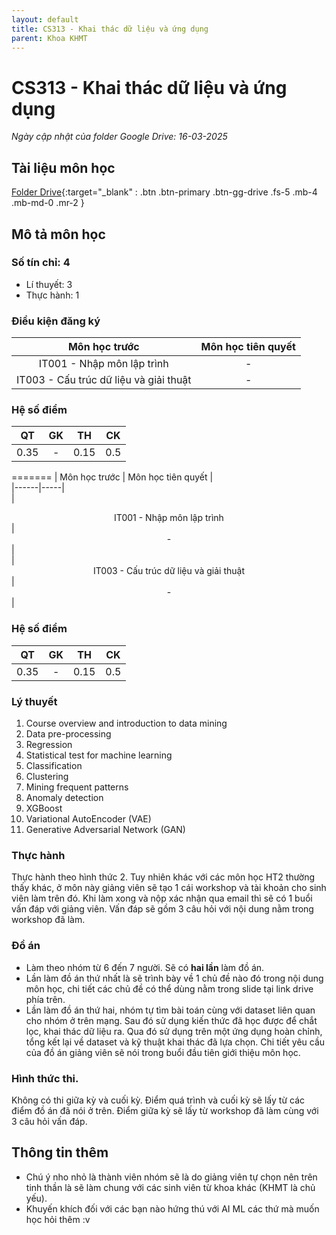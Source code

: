 ```yaml
---
layout: default
title: CS313 - Khai thác dữ liệu và ứng dụng
parent: Khoa KHMT
---
```


# CS313 - Khai thác dữ liệu và ứng dụng


*Ngày cập nhật của folder Google Drive: 16-03-2025*
## Tài liệu môn học

[Folder Drive](https://drive.google.com/drive/folders/1kJI7vQUo93ogUOawDlonBM1B4GRbnR1u){:target="_blank" : .btn .btn-primary .btn-gg-drive .fs-5 .mb-4 .mb-md-0 .mr-2 }

## Mô tả môn học

### Số tín chỉ: 4
- Lí thuyết: 3
- Thực hành: 1

### Điều kiện đăng ký


| Môn học trước| Môn học tiên quyết  |
|------|-----|
| <center>IT001 - Nhập môn lập trình</center>| <center>-</center>|
| <center>IT003 - Cấu trúc dữ liệu và giải thuật</center>| <center>-</center>|

### Hệ số điểm

| QT   | GK  | TH  | CK  |
|------|-----|-----|-----|
| <center>0.35</center>| <center>-</center>| <center>0.15</center> | <center>0.5</center> |
=======
| Môn học trước | Môn học tiên quyết |  
|------|-----|  
| <center>IT001 - Nhập môn lập trình</center> | <center>-</center> |  
| <center>IT003 - Cấu trúc dữ liệu và giải thuật</center>| <center>-</center> |  

### Hệ số điểm

| QT | GK | TH | CK |  
|------|-----|-----|-----|  
| <center>0.35</center> | <center>-</center> | <center>0.15</center> | <center>0.5</center> |  


### Lý thuyết

1. Course overview and introduction to data mining
2. Data pre-processing
3. Regression
4. Statistical test for machine learning
5. Classification
6. Clustering
7. Mining frequent patterns
8. Anomaly detection
9. XGBoost
10. Variational AutoEncoder (VAE)
11. Generative Adversarial Network (GAN)

### Thực hành

Thực hành theo hình thức 2. Tuy nhiên khác với các môn học HT2 thường thấy khác, ở môn này giảng viên sẽ tạo 1 cái workshop và tài khoản cho sinh viên làm trên đó. Khi làm xong và nộp xác nhận qua email thì sẽ có 1 buổi vấn đáp với giảng viên. Vấn đáp sẽ gồm 3 câu hỏi với nội dung nằm trong workshop đã làm. 

### Đồ án

- Làm theo nhóm từ 6 đến 7 người. Sẽ có **hai lần** làm đồ án. 
- Lần làm đồ án thứ nhất là sẽ trình bày về 1 chủ đề nào đó trong nội dung môn học, chi tiết các chủ đề có thể dùng nằm trong slide tại link drive phía trên.
- Lần làm đồ án thứ hai, nhóm tự tìm bài toán cùng với dataset liên quan cho nhóm ở trên mạng. Sau đó sử dụng kiến thức đã học được để chắt lọc, khai thác dữ liệu ra. Qua đó sử dụng trên một ứng dụng hoàn chỉnh, tổng kết lại về dataset và kỹ thuật khai thác đã lựa chọn. Chi tiết yêu cầu của đồ án giảng viên sẽ nói trong buổi đầu tiên giới thiệu môn học.

### Hình thức thi.

Không có thi giữa kỳ và cuối kỳ. Điểm quá trình và cuối kỳ sẽ lấy từ các điểm đồ án đã nói ở trên. Điểm giữa kỳ sẽ lấy từ workshop đã làm cùng với 3 câu hỏi vấn đáp.

## Thông tin thêm

- Chú ý nho nhỏ là thành viên nhóm sẽ là do giảng viên tự chọn nên trên tinh thần là sẽ làm chung với các sinh viên từ khoa khác (KHMT là chủ yếu).
- Khuyến khích đối với các bạn nào hứng thú với AI ML các thứ mà muốn học hỏi thêm :v
